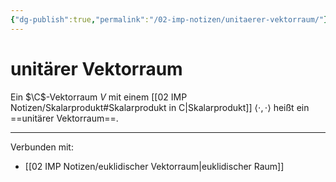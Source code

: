 ```yaml
---
{"dg-publish":true,"permalink":"/02-imp-notizen/unitaerer-vektorraum/"}
---
```


# unitärer Vektorraum
Ein $\C$-Vektorraum $V$ mit einem [[02 IMP Notizen/Skalarprodukt#Skalarprodukt in C|Skalarprodukt]] $\langle\cdot,\cdot\rangle$ heißt ein ==unitärer Vektorraum==. 

---
Verbunden mit:
- [[02 IMP Notizen/euklidischer Vektorraum|euklidischer Raum]]